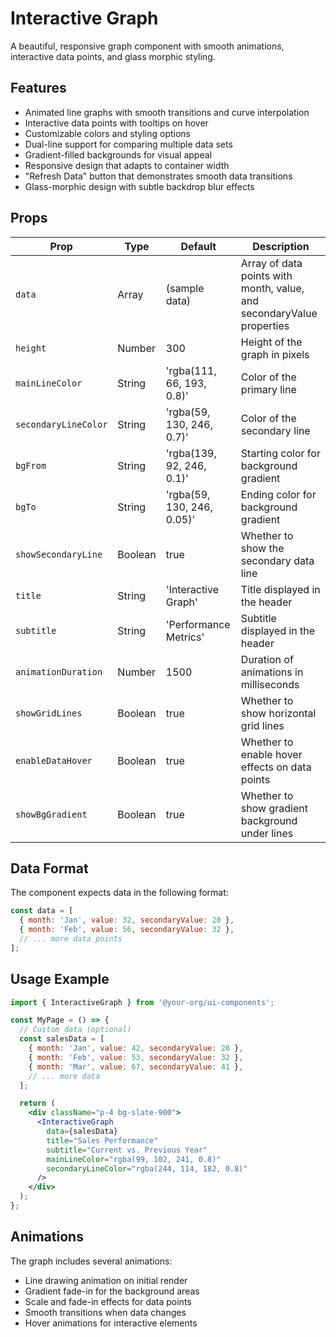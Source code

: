 # Interactive Graph

A beautiful, responsive graph component with smooth animations, interactive data points, and glass morphic styling.

## Features

- Animated line graphs with smooth transitions and curve interpolation
- Interactive data points with tooltips on hover
- Customizable colors and styling options
- Dual-line support for comparing multiple data sets
- Gradient-filled backgrounds for visual appeal
- Responsive design that adapts to container width
- "Refresh Data" button that demonstrates smooth data transitions
- Glass-morphic design with subtle backdrop blur effects

## Props

| Prop | Type | Default | Description |
|------|------|---------|-------------|
| `data` | Array | (sample data) | Array of data points with month, value, and secondaryValue properties |
| `height` | Number | 300 | Height of the graph in pixels |
| `mainLineColor` | String | 'rgba(111, 66, 193, 0.8)' | Color of the primary line |
| `secondaryLineColor` | String | 'rgba(59, 130, 246, 0.7)' | Color of the secondary line |
| `bgFrom` | String | 'rgba(139, 92, 246, 0.1)' | Starting color for background gradient |
| `bgTo` | String | 'rgba(59, 130, 246, 0.05)' | Ending color for background gradient |
| `showSecondaryLine` | Boolean | true | Whether to show the secondary data line |
| `title` | String | 'Interactive Graph' | Title displayed in the header |
| `subtitle` | String | 'Performance Metrics' | Subtitle displayed in the header |
| `animationDuration` | Number | 1500 | Duration of animations in milliseconds |
| `showGridLines` | Boolean | true | Whether to show horizontal grid lines |
| `enableDataHover` | Boolean | true | Whether to enable hover effects on data points |
| `showBgGradient` | Boolean | true | Whether to show gradient background under lines |

## Data Format

The component expects data in the following format:

```js
const data = [
  { month: 'Jan', value: 32, secondaryValue: 20 },
  { month: 'Feb', value: 56, secondaryValue: 32 },
  // ... more data points
];
```

## Usage Example

```jsx
import { InteractiveGraph } from '@your-org/ui-components';

const MyPage = () => {
  // Custom data (optional)
  const salesData = [
    { month: 'Jan', value: 42, secondaryValue: 28 },
    { month: 'Feb', value: 53, secondaryValue: 32 },
    { month: 'Mar', value: 67, secondaryValue: 41 },
    // ... more data
  ];

  return (
    <div className="p-4 bg-slate-900">
      <InteractiveGraph 
        data={salesData}
        title="Sales Performance"
        subtitle="Current vs. Previous Year"
        mainLineColor="rgba(99, 102, 241, 0.8)"
        secondaryLineColor="rgba(244, 114, 182, 0.8)"
      />
    </div>
  );
};
```

## Animations

The graph includes several animations:
- Line drawing animation on initial render
- Gradient fade-in for the background areas
- Scale and fade-in effects for data points
- Smooth transitions when data changes
- Hover animations for interactive elements 